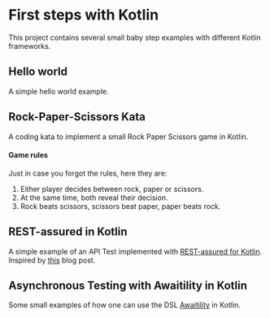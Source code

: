 # First steps with Kotlin
This project contains several small baby step examples with different Kotlin frameworks.
## Hello world
A simple hello world example.
## Rock-Paper-Scissors Kata
A coding kata to implement a small Rock Paper Scissors game in Kotlin.
#### Game rules
Just in case you forgot the rules, here they are:
1. Either player decides between rock, paper or scissors.
2. At the same time, both reveal their decision.
3. Rock beats scissors, scissors beat paper, paper beats rock.
## REST-assured in Kotlin
A simple example of an API Test implemented with [REST-assured for Kotlin](https://github.com/rest-assured/rest-assured/wiki/Usage#kotlin).
Inspired by [this](http://code.haleby.se/2019/09/06/rest-assured-in-kotlin/) blog post.
## Asynchronous Testing with Awaitility in Kotlin
Some small examples of how one can use the DSL [Awaitility](https://github.com/awaitility/awaitility) in Kotlin.